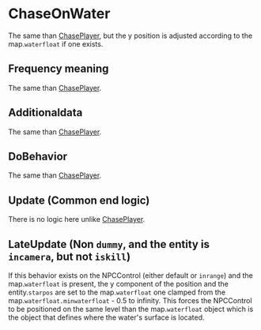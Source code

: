 # ChaseOnWater
The same than [ChasePlayer](ChasePlayer.md), but the y position is adjusted according to the map.`waterfloat` if one exists.

## Frequency meaning
The same than [ChasePlayer](ChasePlayer.md).

## Additionaldata
The same than [ChasePlayer](ChasePlayer.md).

## DoBehavior
The same than [ChasePlayer](ChasePlayer.md).

## Update (Common end logic)
There is no logic here unlike [ChasePlayer](ChasePlayer.md).

## LateUpdate (Non `dummy`, and the entity is `incamera`, but not `iskill`)
If this behavior exists on the NPCControl (either default or `inrange`) and the map.`waterfloat` is present, the y component of the position and the entity.`starpos` are set to the map.`waterfloat` one clamped from the map.`waterfloat.minwaterfloat` - 0.5 to infinity. This forces the NPCControl to be positioned on the same level than the map.`waterfloat` object which is the object that defines where the water's surface is located.